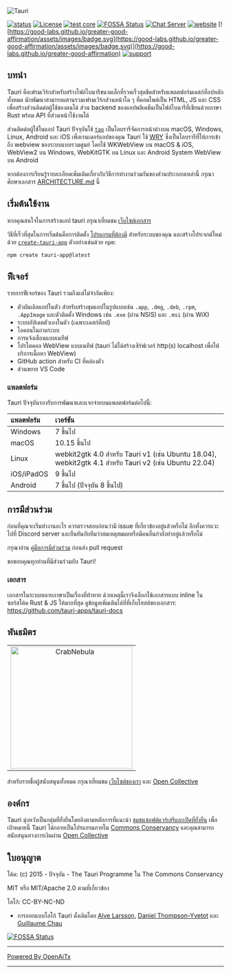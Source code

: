 <img src=".github/splash.png" alt="Tauri" />

[![status](https://img.shields.io/badge/status-stable-blue.svg)](https://github.com/tauri-apps/tauri/tree/dev)
[![License](https://img.shields.io/badge/License-MIT%20or%20Apache%202-green.svg)](https://opencollective.com/tauri)
[![test core](https://img.shields.io/github/actions/workflow/status/tauri-apps/tauri/test-core.yml?label=test%20core&logo=github)](https://github.com/tauri-apps/tauri/actions/workflows/test-core.yml)
[![FOSSA Status](https://app.fossa.com/api/projects/git%2Bgithub.com%2Ftauri-apps%2Ftauri.svg?type=shield)](https://app.fossa.com/projects/git%2Bgithub.com%2Ftauri-apps%2Ftauri?ref=badge_shield)
[![Chat Server](https://img.shields.io/badge/chat-discord-7289da.svg)](https://discord.gg/SpmNs4S)
[![website](https://img.shields.io/badge/website-tauri.app-purple.svg)](https://tauri.app)
[![https://good-labs.github.io/greater-good-affirmation/assets/images/badge.svg](https://good-labs.github.io/greater-good-affirmation/assets/images/badge.svg)](https://good-labs.github.io/greater-good-affirmation)
[![support](https://img.shields.io/badge/sponsor-Open%20Collective-blue.svg)](https://opencollective.com/tauri)

## บทนำ

Tauri คือเฟรมเวิร์กสำหรับสร้างไฟล์ไบนารีขนาดเล็กที่รวดเร็วสุดขีดสำหรับแพลตฟอร์มเดสก์ท็อปหลักทั้งหมด นักพัฒนาสามารถผสานรวมเฟรมเวิร์กส่วนหน้าใด ๆ ที่คอมไพล์เป็น HTML, JS และ CSS เพื่อสร้างส่วนติดต่อผู้ใช้ของตนได้ ส่วน backend ของแอปพลิเคชันเป็นไฟล์ไบนารีที่เขียนด้วยภาษา Rust พร้อม API ที่ส่วนหน้าใช้งานได้

ส่วนติดต่อผู้ใช้ในแอป Tauri ปัจจุบันใช้ [`tao`](https://docs.rs/tao) เป็นไลบรารีจัดการหน้าต่างบน macOS, Windows, Linux, Android และ iOS เพื่อเรนเดอร์แอปของคุณ Tauri ใช้ [WRY](https://github.com/tauri-apps/wry) ซึ่งเป็นไลบรารีที่ให้การเข้าถึง webview ของระบบแบบรวมศูนย์ โดยใช้ WKWebView บน macOS & iOS, WebView2 บน Windows, WebKitGTK บน Linux และ Android System WebView บน Android

หากต้องการเรียนรู้รายละเอียดเพิ่มเติมเกี่ยวกับวิธีการทำงานร่วมกันของส่วนประกอบเหล่านี้ กรุณาศึกษาเอกสาร [ARCHITECTURE.md](https://github.com/tauri-apps/tauri/blob/dev/ARCHITECTURE.md) นี้

## เริ่มต้นใช้งาน

หากคุณสนใจในการสร้างแอป tauri กรุณาเยี่ยมชม [เว็บไซต์เอกสาร](https://tauri.app)

วิธีที่เร็วที่สุดในการเริ่มต้นคือการติดตั้ง [โปรแกรมที่ต้องมี](https://v2.tauri.app/start/prerequisites/) สำหรับระบบของคุณ และสร้างโปรเจกต์ใหม่ด้วย [`create-tauri-app`](https://github.com/tauri-apps/create-tauri-app/#usage) ตัวอย่างเช่นด้วย `npm`:

```sh
npm create tauri-app@latest
```

## ฟีเจอร์

รายการฟีเจอร์ของ Tauri รวมถึงแต่ไม่จำกัดเพียง:

- ตัวบันเดิลแอปในตัว สำหรับสร้างชุดแอปในรูปแบบเช่น `.app`, `.dmg`, `.deb`, `.rpm`, `.AppImage` และตัวติดตั้ง Windows เช่น `.exe` (ผ่าน NSIS) และ `.msi` (ผ่าน WiX)
- ระบบอัปเดตตัวเองในตัว (เฉพาะเดสก์ท็อป)
- ไอคอนในถาดระบบ
- การแจ้งเตือนแบบเนทีฟ
- โปรโตคอล WebView แบบเนทีฟ (tauri ไม่ได้สร้างเซิร์ฟเวอร์ http(s) localhost เพื่อให้บริการเนื้อหา WebView)
- GitHub action สำหรับ CI ที่คล่องตัว
- ส่วนขยาย VS Code

### แพลตฟอร์ม

Tauri ปัจจุบันรองรับการพัฒนาและแจกจ่ายบนแพลตฟอร์มต่อไปนี้:

| แพลตฟอร์ม   | เวอร์ชัน                                                                                                         |
| :----------- | :--------------------------------------------------------------------------------------------------------------- |
| Windows      | 7 ขึ้นไป                                                                                                         |
| macOS        | 10.15 ขึ้นไป                                                                                                     |
| Linux        | webkit2gtk 4.0 สำหรับ Tauri v1 (เช่น Ubuntu 18.04), webkit2gtk 4.1 สำหรับ Tauri v2 (เช่น Ubuntu 22.04)          |
| iOS/iPadOS   | 9 ขึ้นไป                                                                                                         |
| Android      | 7 ขึ้นไป (ปัจจุบัน 8 ขึ้นไป)                                                                                   |

## การมีส่วนร่วม

ก่อนที่คุณจะเริ่มทำงานอะไร ควรตรวจสอบก่อนว่ามี issue ที่เกี่ยวข้องอยู่แล้วหรือไม่ อีกทั้งควรแวะไปที่ Discord server และยืนยันกับทีมว่าสมเหตุสมผลหรือมีคนอื่นกำลังทำอยู่แล้วหรือไม่

กรุณาอ่าน [คู่มือการมีส่วนร่วม](./.github/CONTRIBUTING.md) ก่อนส่ง pull request

ขอขอบคุณทุกท่านที่มีส่วนร่วมกับ Tauri!

### เอกสาร

เอกสารในระบบหลายภาษาเป็นเรื่องที่ท้าทาย ด้วยเหตุนี้เราจึงเลือกใช้เอกสารแบบ inline ในซอร์สโค้ด Rust & JS ให้มากที่สุด ดูข้อมูลเพิ่มเติมได้ที่ที่เก็บโฮสต์ของเอกสาร: <https://github.com/tauri-apps/tauri-docs>

## พันธมิตร

<table>
  <tbody>
    <tr>
      <td align="center" valign="middle">
        <a href="https://crabnebula.dev" target="_blank">
          <img src=".github/sponsors/crabnebula.svg" alt="CrabNebula" width="283">
        </a>
      </td>
    </tr>
  </tbody>
</table>

สำหรับรายชื่อผู้สนับสนุนทั้งหมด กรุณาเยี่ยมชม [เว็บไซต์ของเรา](https://tauri.app#sponsors) และ [Open Collective](https://opencollective.com/tauri)

## องค์กร

Tauri มุ่งหวังเป็นกลุ่มที่ยั่งยืนโดยอิงตามหลักการที่แนะนำ [ชุมชนซอฟต์แวร์เสรีและเปิดที่ยั่งยืน](https://sfosc.org) เพื่อเป้าหมายนี้ Tauri ได้กลายเป็นโปรแกรมภายใน [Commons Conservancy](https://commonsconservancy.org/) และคุณสามารถสนับสนุนทางการเงินผ่าน [Open Collective](https://opencollective.com/tauri)

## ใบอนุญาต

โค้ด: (c) 2015 - ปัจจุบัน - The Tauri Programme ใน The Commons Conservancy

MIT หรือ MIT/Apache 2.0 ตามที่เกี่ยวข้อง

โลโก้: CC-BY-NC-ND

- การออกแบบโลโก้ Tauri ดั้งเดิมโดย [Alve Larsson](https://alve.io/), [Daniel Thompson-Yvetot](https://github.com/nothingismagick) และ [Guillaume Chau](https://github.com/akryum)

[![FOSSA Status](https://app.fossa.com/api/projects/git%2Bgithub.com%2Ftauri-apps%2Ftauri.svg?type=large)](https://app.fossa.com/projects/git%2Bgithub.com%2Ftauri-apps%2Ftauri?ref=badge_large)

---

[Powered By OpenAiTx](https://github.com/OpenAiTx/OpenAiTx)

---